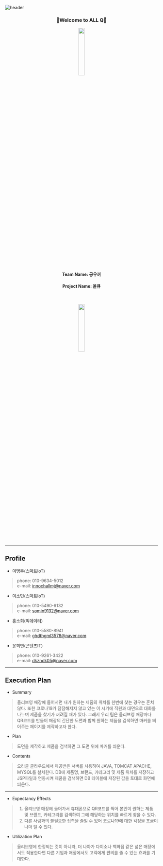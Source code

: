 ![header](https://capsule-render.vercel.app/api?type=waving&color=99CCFF&height=300&section=header&text=ALL-Q&fontSize=90&fontColor=6699FF&animation=fadeIn&fontAlignY=38&desc=한눈에%20올리브영%20제품%20찾기&descAlignY=57&descAlign=58)

<h3 align="center">👋Welcome to ALL Q👋</h3>
<p align="center"><img width="20%" src="https://user-images.githubusercontent.com/71215507/130559099-6936c6d2-f030-467d-93cb-0d84242f5a76.png"></p>
<h4 align="center">Team Name: 공우꺼</h4>
<h4 align="center">Project Name: 올큐</h4>

<br><p align="center"><img width="20%" src="https://user-images.githubusercontent.com/71215507/130558718-a5add457-fd5a-49a0-9b0c-f4206712a801.png"></p>

-------------------------------------------

## Profile

- 이명주(스마트IoT) 
> phone: 010-9634-5012 <br>
> e-mail: innochallmj@naver.com

- 이소민(스마트IoT)
> phone: 010-5490-9132 <br>
> e-mail: somin9132@naver.com

- 홍소희(빅데이터)
> phone: 010-5580-8941 <br>
> e-mail: ghdthgml3578@naver.com

- 윤희연(콘텐츠IT)
> phone: 010-9261-3422 <br>
> e-mail: dkzndk05@naver.com<br>

---------------------------------------


## Execution Plan
- Summary
>  올리브영 매장에 들어서면 내가 원하는 제품의 위치를 한번에 찾는 경우는 흔치않다. 또한 코로나19가 잠잠해지지 않고 있는 이 시기에 직원과 대면으로 대화를 나누며 제품을 찾기가 꺼려질 때가 있다. 그래서 우리 팀은 올리브영 매장마다 QR코드를 만들어 매장의 간단한 도면과 함께 원하는 제품을 검색하면 마커를 띄어주는 페이지를 제작하고자 한다.

- Plan
>  도면을 제작하고 제품을 검색하면 그 도면 위에 마커를 띄운다.

- Contents
> 오라클 클라우드에서 제공받은 서버를 사용하여 JAVA, TOMCAT APACHE, MYSQL를 설치한다. DB에 제품명, 브랜드, 카테고리 및 제품 위치를 저장하고 JSP파일과 연동시켜 제품을 검색하면 DB 테이블에 저장된 값을 토대로 화면에 띄운다.
 
 ------------------------------------------------
 
 - Expectancy Effects
 > 1. 올리브영 매장에 들어가서 휴대폰으로 QR코드를 찍어 본인이 원하는 제품 및 브랜드, 카테고리를 검색하여 그에 해당하는 위치를 빠르게 찾을 수 있다.<br>
> 2. 다른 사람과의 불필요한 접촉을 줄일 수 있어 코로나19에 대한 걱정을 조금이나마 덜 수 있다.


- Utilization Plan
> 올리브영에 한정되는 것이 아니라, 더 나아가 다이소나 백화점 같은 넓은 매장에서도 적용한다면 다른 기업과 매장에서도 고객에게 편의를 줄 수 있는 효과를 기대한다.
